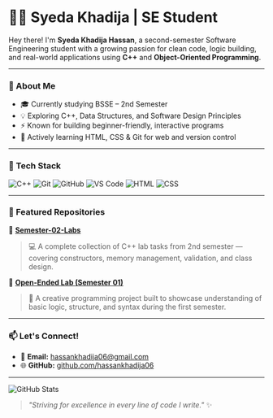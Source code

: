 # 👩‍💻 Syeda Khadija | SE Student

Hey there! I'm **Syeda Khadija Hassan**, a second-semester Software Engineering student with a growing passion for clean code, logic building, and real-world applications using **C++** and **Object-Oriented Programming**.

---

### 🚀 About Me
- 🎓 Currently studying BSSE – 2nd Semester  
- 💡 Exploring C++, Data Structures, and Software Design Principles  
- ⚡ Known for building beginner-friendly, interactive programs  
- 🌱 Actively learning HTML, CSS & Git for web and version control

---

### 🧰 Tech Stack
![C++](https://img.shields.io/badge/C%2B%2B-00599C?style=flat&logo=c%2B%2B&logoColor=white)
![Git](https://img.shields.io/badge/Git-F05032?style=flat&logo=git&logoColor=white)
![GitHub](https://img.shields.io/badge/GitHub-181717?style=flat&logo=github&logoColor=white)
![VS Code](https://img.shields.io/badge/VSCode-007ACC?style=flat&logo=visual-studio-code&logoColor=white)
![HTML](https://img.shields.io/badge/HTML5-E34F26?style=flat&logo=html5&logoColor=white)
![CSS](https://img.shields.io/badge/CSS3-1572B6?style=flat&logo=css3&logoColor=white)

---

### 📂 Featured Repositories
📌 [**Semester-02-Labs**](https://github.com/hassankhadija06/Semester-02-Labs)  
> 💻 A complete collection of C++ lab tasks from 2nd semester — covering constructors, memory management, validation, and class design.

📌 [**Open-Ended Lab (Semester 01)**](https://github.com/hassankhadija06/open-ended-lab-sem1)  
> 🚀 A creative programming project built to showcase understanding of basic logic, structure, and syntax during the first semester.

---

### 📫 Let's Connect!
- 📧 **Email:** hassankhadija06@gmail.com  
- 🌐 **GitHub:** [github.com/hassankhadija06](https://github.com/hassankhadija06)

---
![GitHub Stats](https://github-readme-stats.vercel.app/api?username=hassankhadija06&show_icons=true&theme=default)

> *"Striving for excellence in every line of code I write."* ✨
